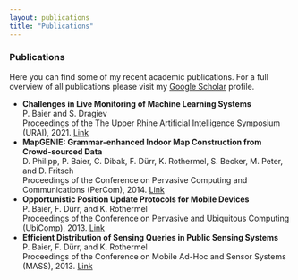```yaml
---
layout: publications
title: "Publications"
---
```

<h3 class="fw-bold border-bottom pb-3 mb-5">Publications</h3>

Here you can find some of my recent academic publications.
For a full overview of all publications please visit my 
[Google Scholar](https://scholar.google.de/citations?user=__JOgFQAAAAJ&hl)
profile.

- **Challenges in Live Monitoring of Machine Learning Systems** <br> P. Baier and S. Dragiev
<br> Proceedings of the The Upper Rhine Artificial Intelligence Symposium 
(URAI), 2021.
[Link](https://pabair.github.io/assets/URAI2021.pdf)
- **MapGENIE: Grammar-enhanced Indoor Map Construction from Crowd-sourced Data** <br> D. Philipp, P. Baier, C. Dibak, F. Dürr, K. Rothermel, S. Becker,
M. Peter, and D. Fritsch
<br> Proceedings of the Conference on Pervasive Computing and Communications
(PerCom), 2014.
[Link](http://www2.informatik.uni-stuttgart.de/cgi-bin/NCSTRL/NCSTRL_view.pl?id=INPROC-2014-03&mod=0&engl=0&inst=VS)
- **Opportunistic Position Update Protocols for Mobile Devices** <br>
P. Baier, F. Dürr, and K. Rothermel<br> 
Proceedings of the Conference on Pervasive and Ubiquitous Computing (UbiComp), 2013.
[Link](http://www2.informatik.uni-stuttgart.de/cgi-bin/NCSTRL/NCSTRL_view.pl?id=INPROC-2013-33&mod=0&engl=0&inst=VS)
- **Efficient Distribution of Sensing Queries in Public Sensing Systems**
<br> P. Baier, F. Dürr, and K. Rothermel<br>
Proceedings of the Conference on Mobile Ad-Hoc and Sensor Systems (MASS), 2013.
[Link](http://www2.informatik.uni-stuttgart.de/cgi-bin/NCSTRL/NCSTRL_view.pl?id=INPROC-2013-35&mod=0&engl=0&inst=VS)












